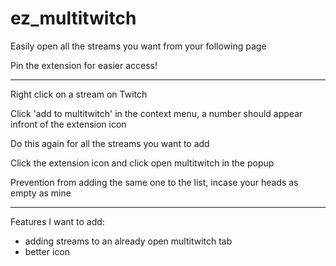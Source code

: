 # ez_multitwitch
Easily open all the streams you want from your following page

Pin the extension for easier access!

---

Right click on a stream on Twitch

Click 'add to multitwitch' in the context menu, a number should appear infront of the extension icon

Do this again for all the streams you want to add 

Click the extension icon and click open multitwitch in the popup

Prevention from adding the same one to the list, incase your heads as empty as mine

---

Features I want to add:

- adding streams to an already open multitwitch tab
- better icon
